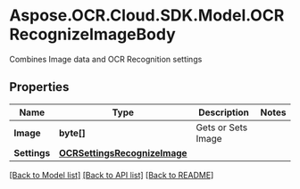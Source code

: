 # Aspose.OCR.Cloud.SDK.Model.OCRRecognizeImageBody
Combines Image data and OCR Recognition settings

## Properties

Name | Type | Description | Notes
------------ | ------------- | ------------- | -------------
**Image** | **byte[]** | Gets or Sets Image | 
**Settings** | [**OCRSettingsRecognizeImage**](OCRSettingsRecognizeImage.md) |  | 

[[Back to Model list]](../README.md#documentation-for-models) [[Back to API list]](../README.md#documentation-for-api-endpoints) [[Back to README]](../README.md)

